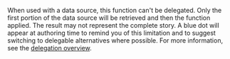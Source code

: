 
When used with a data source, this function can't be delegated. Only the first portion of the data source will be retrieved and then the function applied. The result may not represent the complete story.  A blue dot will appear at authoring time to remind you of this limitation and to suggest switching to delegable alternatives where possible. For more information, see the [delegation overview](../delegation-overview.md).
